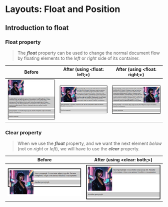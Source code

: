 # Layouts: Float and Position

## Introduction to float

### Float property

> The ***float*** property can be used to change the normal document flow by floating elements to the *left* or *right* side of its container.

| Before | After (using <float: left;>) | After (using <float: right;>) |
|---|---|---|
| <img src="image1.png" width="300"> | <img src="image2.png" width="300"> | <img src="image3.png" width="300"> |

### Clear property

> When we use the ***float*** property, and we want the next element *below* (not on *right* or *left*), we will have to use the ***clear*** property.

| Before | After (using <clear: both;>) |
|---|---|
| <img src="image4.png" width="300"> | <img src="image5.png" width="300"> |
